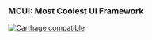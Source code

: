 ### MCUI: Most Coolest UI Framework
[![Carthage compatible](https://img.shields.io/badge/Carthage-compatible-4BC51D.svg?style=flat)](https://github.com/Carthage/Carthage)
